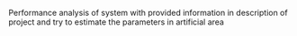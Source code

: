 Performance analysis of system with provided information in description of project and try to estimate the parameters in artificial area
